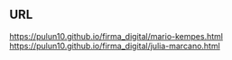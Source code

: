 ## URL 
https://pulun10.github.io/firma_digital/mario-kempes.html
https://pulun10.github.io/firma_digital/julia-marcano.html
